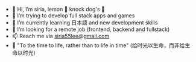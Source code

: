 - :ribbon: Hi, I’m siria, lemon :lemon: knock dog's :dog: 
- 👀 I’m trying to develop full stack apps and games
- 🌱 I’m currently learning 日本語 and new development skills
- 💞️ I’m looking for a remote job (frontend, backend and fullstack)
- 📫 Reach me via siria55lee@gmail.com
- :cherry_blossom: "To the time to life, rather than to life in time" (给时光以生命，而非给生命以时光)
